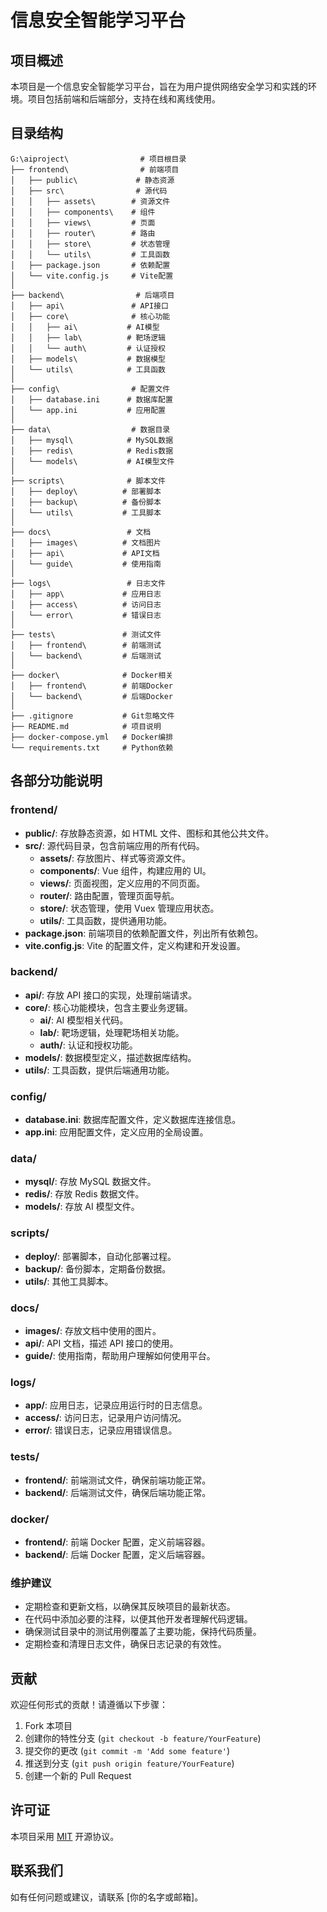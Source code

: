 # 信息安全智能学习平台

## 项目概述
本项目是一个信息安全智能学习平台，旨在为用户提供网络安全学习和实践的环境。项目包括前端和后端部分，支持在线和离线使用。

## 目录结构
```
G:\aiproject\                # 项目根目录
├── frontend\                # 前端项目
│   ├── public\             # 静态资源
│   ├── src\                # 源代码
│   │   ├── assets\        # 资源文件
│   │   ├── components\    # 组件
│   │   ├── views\         # 页面
│   │   ├── router\        # 路由
│   │   ├── store\         # 状态管理
│   │   └── utils\         # 工具函数
│   ├── package.json       # 依赖配置
│   └── vite.config.js     # Vite配置
│
├── backend\                # 后端项目
│   ├── api\               # API接口
│   ├── core\              # 核心功能
│   │   ├── ai\           # AI模型
│   │   ├── lab\          # 靶场逻辑
│   │   └── auth\         # 认证授权
│   ├── models\           # 数据模型
│   └── utils\            # 工具函数
│
├── config\                # 配置文件
│   ├── database.ini      # 数据库配置
│   └── app.ini           # 应用配置
│
├── data\                  # 数据目录
│   ├── mysql\            # MySQL数据
│   ├── redis\            # Redis数据
│   └── models\           # AI模型文件
│
├── scripts\              # 脚本文件
│   ├── deploy\          # 部署脚本
│   ├── backup\          # 备份脚本
│   └── utils\           # 工具脚本
│
├── docs\                 # 文档
│   ├── images\          # 文档图片
│   ├── api\             # API文档
│   └── guide\           # 使用指南
│
├── logs\                 # 日志文件
│   ├── app\             # 应用日志
│   ├── access\          # 访问日志
│   └── error\           # 错误日志
│
├── tests\               # 测试文件
│   ├── frontend\        # 前端测试
│   └── backend\         # 后端测试
│
├── docker\              # Docker相关
│   ├── frontend\        # 前端Docker
│   └── backend\         # 后端Docker
│
├── .gitignore           # Git忽略文件
├── README.md            # 项目说明
├── docker-compose.yml   # Docker编排
└── requirements.txt     # Python依赖
```

## 各部分功能说明

### frontend/
- **public/**: 存放静态资源，如 HTML 文件、图标和其他公共文件。
- **src/**: 源代码目录，包含前端应用的所有代码。
  - **assets/**: 存放图片、样式等资源文件。
  - **components/**: Vue 组件，构建应用的 UI。
  - **views/**: 页面视图，定义应用的不同页面。
  - **router/**: 路由配置，管理页面导航。
  - **store/**: 状态管理，使用 Vuex 管理应用状态。
  - **utils/**: 工具函数，提供通用功能。
- **package.json**: 前端项目的依赖配置文件，列出所有依赖包。
- **vite.config.js**: Vite 的配置文件，定义构建和开发设置。

### backend/
- **api/**: 存放 API 接口的实现，处理前端请求。
- **core/**: 核心功能模块，包含主要业务逻辑。
  - **ai/**: AI 模型相关代码。
  - **lab/**: 靶场逻辑，处理靶场相关功能。
  - **auth/**: 认证和授权功能。
- **models/**: 数据模型定义，描述数据库结构。
- **utils/**: 工具函数，提供后端通用功能。

### config/
- **database.ini**: 数据库配置文件，定义数据库连接信息。
- **app.ini**: 应用配置文件，定义应用的全局设置。

### data/
- **mysql/**: 存放 MySQL 数据文件。
- **redis/**: 存放 Redis 数据文件。
- **models/**: 存放 AI 模型文件。

### scripts/
- **deploy/**: 部署脚本，自动化部署过程。
- **backup/**: 备份脚本，定期备份数据。
- **utils/**: 其他工具脚本。

### docs/
- **images/**: 存放文档中使用的图片。
- **api/**: API 文档，描述 API 接口的使用。
- **guide/**: 使用指南，帮助用户理解如何使用平台。

### logs/
- **app/**: 应用日志，记录应用运行时的日志信息。
- **access/**: 访问日志，记录用户访问情况。
- **error/**: 错误日志，记录应用错误信息。

### tests/
- **frontend/**: 前端测试文件，确保前端功能正常。
- **backend/**: 后端测试文件，确保后端功能正常。

### docker/
- **frontend/**: 前端 Docker 配置，定义前端容器。
- **backend/**: 后端 Docker 配置，定义后端容器。

### 维护建议
- 定期检查和更新文档，以确保其反映项目的最新状态。
- 在代码中添加必要的注释，以便其他开发者理解代码逻辑。
- 确保测试目录中的测试用例覆盖了主要功能，保持代码质量。
- 定期检查和清理日志文件，确保日志记录的有效性。

## 贡献
欢迎任何形式的贡献！请遵循以下步骤：
1. Fork 本项目
2. 创建你的特性分支 (`git checkout -b feature/YourFeature`)
3. 提交你的更改 (`git commit -m 'Add some feature'`)
4. 推送到分支 (`git push origin feature/YourFeature`)
5. 创建一个新的 Pull Request

## 许可证
本项目采用 [MIT](LICENSE) 开源协议。

## 联系我们
如有任何问题或建议，请联系 [你的名字或邮箱]。
